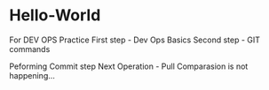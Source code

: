 # Hello-World
For DEV OPS Practice
First step - Dev Ops Basics
Second step - GIT commands

Peforming Commit step
Next Operation - Pull 
Comparasion is not happening...
